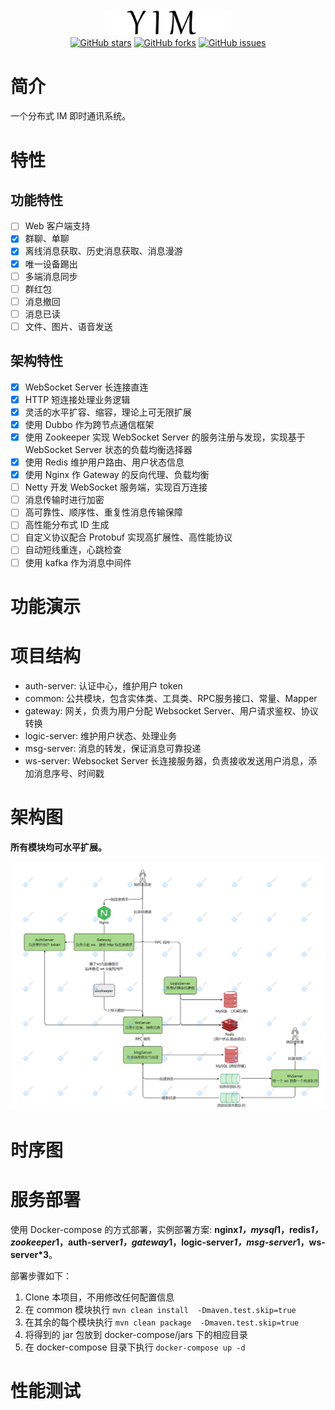 <div align="center">
    <a href=""> <img src="./doc/img/logo.png" style="width:200px"></a>
</div>

<div align="center">
    <a href=""> <img alt="GitHub stars" src="https://img.shields.io/github/stars/mvbbb/yim?style=social"></a>
    <a href=""> <img alt="GitHub forks" src="https://img.shields.io/github/forks/mvbbb/yim?style=social"></a>
    <a href=""> <img alt="GitHub issues" src="https://img.shields.io/github/issues-raw/mvbbb/yim?style=social"></a>
</div>

# 简介

一个分布式 IM 即时通讯系统。

# 特性

## 功能特性

- [ ] Web 客户端支持
- [x] 群聊、单聊
- [x] 离线消息获取、历史消息获取、消息漫游
- [x] 唯一设备踢出
- [ ] 多端消息同步
- [ ] 群红包
- [ ] 消息撤回
- [ ] 消息已读
- [ ] 文件、图片、语音发送

## 架构特性

- [x] WebSocket Server 长连接直连
- [x] HTTP 短连接处理业务逻辑
- [x] 灵活的水平扩容、缩容，理论上可无限扩展
- [x] 使用 Dubbo 作为跨节点通信框架
- [x] 使用 Zookeeper 实现 WebSocket Server 的服务注册与发现，实现基于 WebSocket Server 状态的负载均衡选择器
- [x] 使用 Redis 维护用户路由、用户状态信息
- [x] 使用 Nginx 作 Gateway 的反向代理、负载均衡
- [ ] Netty 开发 WebSocket 服务端，实现百万连接
- [ ] 消息传输时进行加密
- [ ] 高可靠性、顺序性、重复性消息传输保障
- [ ] 高性能分布式 ID 生成
- [ ] 自定义协议配合 Protobuf 实现高扩展性、高性能协议
- [ ] 自动短线重连，心跳检查
- [ ] 使用 kafka 作为消息中间件

# 功能演示

# 项目结构

- auth-server: 认证中心，维护用户 token
- common: 公共模块，包含实体类、工具类、RPC服务接口、常量、Mapper
- gateway: 网关，负责为用户分配 Websocket Server、用户请求鉴权、协议转换
- logic-server: 维护用户状态、处理业务
- msg-server: 消息的转发，保证消息可靠投递
- ws-server: Websocket Server 长连接服务器，负责接收发送用户消息，添加消息序号、时间戳

# 架构图

**所有模块均可水平扩展。**

![](doc/img/架构图.png)

# 时序图

# 服务部署

使用 Docker-compose 的方式部署，实例部署方案: **nginx*1，mysql*1，redis*1，zookeeper*1，auth-server*1，gateway*1，logic-server*1，msg-server*1，ws-server*3**。

部署步骤如下：

1. Clone 本项目，不用修改任何配置信息
3. 在 common 模块执行 `mvn clean install  -Dmaven.test.skip=true`
4. 在其余的每个模块执行 `mvn clean package  -Dmaven.test.skip=true`
5. 将得到的 jar 包放到 docker-compose/jars 下的相应目录
6. 在 docker-compose 目录下执行 `docker-compose up -d`

# 性能测试

